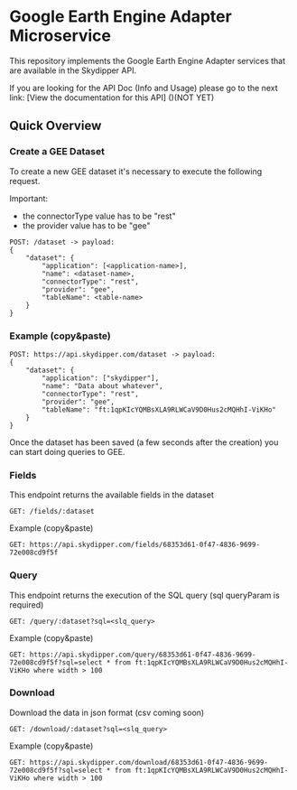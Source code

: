 # Google Earth Engine Adapter Microservice

This repository implements the Google Earth Engine Adapter services that are available in the Skydipper API.

If you are looking for the API Doc (Info and Usage) please go to the next link:
[View the documentation for this
API] ()(NOT YET)

## Quick Overview

### Create a GEE Dataset

To create a new GEE dataset it's necessary to execute the following request.

Important:
- the connectorType value has to be "rest"
- the provider value has to be "gee"

```
POST: /dataset -> payload:
{
	"dataset": {
		"application": [<application-name>],
		"name": <dataset-name>,
		"connectorType": "rest",
		"provider": "gee",
		"tableName": <table-name>
	}
}
```

### Example (copy&paste)

```
POST: https://api.skydipper.com/dataset -> payload:
{
	"dataset": {
		"application": ["skydipper"],
		"name": "Data about whatever",
		"connectorType": "rest",
		"provider": "gee",
		"tableName": "ft:1qpKIcYQMBsXLA9RLWCaV9D0Hus2cMQHhI-ViKHo"
	}
}
```

Once the dataset has been saved (a few seconds after the creation) you can start doing queries to GEE.

### Fields

This endpoint returns the available fields in the dataset

```
GET: /fields/:dataset
```

Example (copy&paste)

```
GET: https://api.skydipper.com/fields/68353d61-0f47-4836-9699-72e008cd9f5f
```

### Query

This endpoint returns the execution of the SQL query (sql queryParam is required)

```
GET: /query/:dataset?sql=<slq_query>
```

Example (copy&paste)

```
GET: https://api.skydipper.com/query/68353d61-0f47-4836-9699-72e008cd9f5f?sql=select * from ft:1qpKIcYQMBsXLA9RLWCaV9D0Hus2cMQHhI-ViKHo where width > 100
```

### Download

Download the data in json format (csv coming soon)

```
GET: /download/:dataset?sql=<slq_query>
```

Example (copy&paste)

```
GET: https://api.skydipper.com/download/68353d61-0f47-4836-9699-72e008cd9f5f?sql=select * from ft:1qpKIcYQMBsXLA9RLWCaV9D0Hus2cMQHhI-ViKHo where width > 100
```

